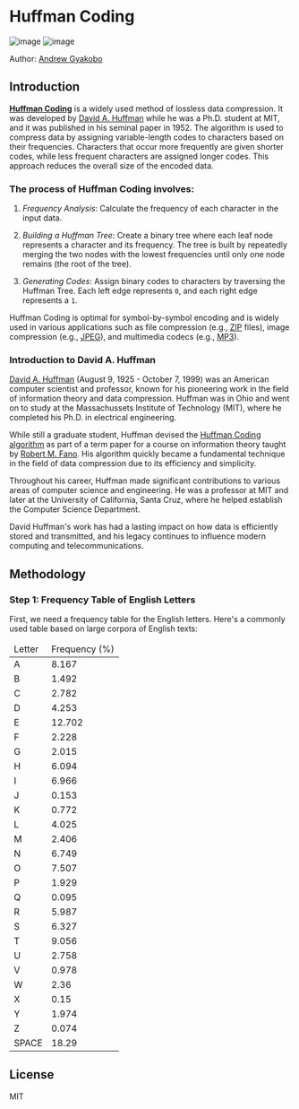 # Huffman Coding

![image](https://img.shields.io/badge/Python-FFD43B?style=for-the-badge&logo=python&logoColor=blue)
![image](https://img.shields.io/badge/windows%20terminal-4D4D4D?style=for-the-badge&logo=windows%20terminal&logoColor=white)

Author: [Andrew Gyakobo](https://github.com/Gyakobo)

## Introduction

[**Huffman Coding**](https://en.wikipedia.org/wiki/Huffman_coding) is a widely used method of lossless data compression. It was developed by [David A. Huffman](https://en.wikipedia.org/wiki/David_A._Huffman) while he was a Ph.D. student at MIT, and it was published in his seminal paper in 1952. The algorithm is used to compress data by assigning variable-length codes to characters based on their frequencies. Characters that occur more frequently are given shorter codes, while less frequent characters are assigned longer codes. This approach reduces the overall size of the encoded data.

### The process of Huffman Coding involves:

1. *Frequency Analysis*: Calculate the frequency of each character in the input data.

1. *Building a Huffman Tree*: Create a binary tree where each leaf node represents a character and its frequency. The tree is built by repeatedly merging the two nodes with the lowest frequencies until only one node remains (the root of the tree).

1. *Generating Codes*: Assign binary codes to characters by traversing the Huffman Tree. Each left edge represents `0`, and each right edge represents a `1`.

Huffman Coding is optimal for symbol-by-symbol encoding and is widely used in various applications such as file compression (e.g., [ZIP](https://en.wikipedia.org/wiki/ZIP_(file_format)) files), image compression (e.g., [JPEG](https://en.wikipedia.org/wiki/JPEG)), and multimedia codecs (e.g., [MP3](https://en.wikipedia.org/wiki/MP3)).

### Introduction to David A. Huffman

[David A. Huffman](https://en.wikipedia.org/wiki/David_A._Huffman) (August 9, 1925 - October 7, 1999) was an American computer scientist and professor, known for his pioneering work in the field of information theory and data compression. Huffman was in Ohio and went on to study at the Massachussets Institute of Technology (MIT), where he completed his Ph.D. in electrical engineering.

While still a graduate student, Huffman devised the [Huffman Coding algorithm](https://en.wikipedia.org/wiki/Huffman_coding) as part of a term paper for a course on information theory taught by [Robert M. Fano](https://en.wikipedia.org/wiki/Huffman_coding). His algorithm quickly became a fundamental technique in the field of data compression due to its efficiency and simplicity.

Throughout his career, Huffman made significant contributions to various areas of computer science and engineering. He was a professor at MIT and later at the University of California, Santa Cruz, where he helped establish the Computer Science Department.

David Huffman's work has had a lasting impact on how data is efficiently stored and transmitted, and his legacy continues to influence modern computing and telecommunications.

## Methodology

### **Step 1: Frequency Table of English Letters**

First, we need a frequency table for the English letters. Here's a commonly used table based on large corpora of English texts:

<table>

<thead>
<td>Letter</td>
<td>Frequency (%)</td>
</thead>

<tr>
<td>A</td><td>8.167</td>
</tr>

<tr>
<td>B</td><td>1.492</td>
</tr>

<tr>
<td>C</td><td>2.782</td>
</tr>

<tr>
<td>D</td><td>4.253</td>
</tr>

<tr>
<td>E</td><td>12.702</td>
</tr>

<tr>
<td>F</td><td>2.228</td>
</tr>

<tr>
<td>G</td><td>2.015</td>
</tr>

<tr>
<td>H</td><td>6.094</td>
</tr>

<tr> 
<td>I</td><td>6.966</td>
</tr>

<tr>
<td>J</td><td>0.153</td>
</tr>

<tr>
<td>K</td><td>0.772</td>
</tr>

<tr>
<td>L</td><td>4.025</td>
</tr>

<tr>
<td>M</td><td>2.406</td>
</tr>

<tr>
<td>N</td><td>6.749</td>
</tr>

<tr>
<td>O</td><td>7.507</td>
</tr>

<tr>
<td>P</td><td>1.929</td>
</tr>

<!-- Remaining rows -->

<tr> 
<td>Q</td><td>0.095</td>
</tr>

<tr>
<td>R</td><td>5.987</td>
</tr>

<tr>
<td>S</td><td>6.327</td>
</tr>

<tr>
<td>T</td><td>9.056</td>
</tr>

<tr>
<td>U</td><td>2.758</td>
</tr>

<tr>
<td>V</td><td>0.978</td>
</tr>

<tr>
<td>W</td><td>2.36</td>
</tr>

<tr>
<td>X</td><td>0.15</td>
</tr>

<tr>
<td>Y</td><td>1.974</td>
</tr>

<tr>
<td>Z</td><td>0.074</td>
</tr>

<tr>
<td>SPACE</td><td>18.29</td>
</tr>

</table>

## License
MIT